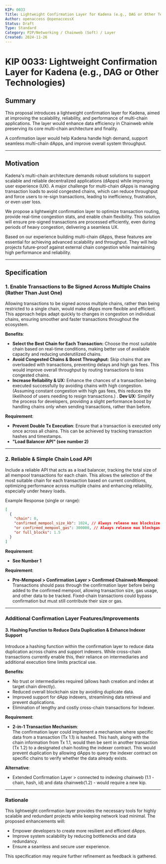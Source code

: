 ```yaml
---
KIP: 0033
Title: Lightweight Confirmation Layer for Kadena (e.g., DAG or Other Technologies)
Author: openaccess @openaccessX
Status: Draft
Type: Standard
Category: P2P/Networking / Chainweb (Soft) / Layer
Created: 2024-11-26
---
```


# KIP 0033: Lightweight Confirmation Layer for Kadena (e.g., DAG or Other Technologies)

## Summary
This proposal introduces a lightweight confirmation layer for Kadena, aimed at improving the scalability, reliability, and performance of multi-chain applications. The layer would enhance data efficiency in Chainweb while preserving its core multi-chain architecture and finality.

A confirmation layer would help Kadena handle high demand, support seamless multi-chain dApps, and improve overall system throughput.

---

## Motivation
Kadena's multi-chain architecture demands robust solutions to support scalable and reliable decentralized applications (dApps) while improving user experience (UX). A major challenge for multi-chain dApps is managing transaction loads to avoid congested chains, which can reduce throughput and force users to re-sign transactions, leading to inefficiency, frustration, or even user loss.

We propose a lightweight confirmation layer to optimize transaction routing, provide real-time congestion stats, and enable chain flexibility. This solution will ensure pre-signed transactions are processed efficiently, even during periods of heavy congestion, delivering a seamless UX.

Based on our experience building multi-chain dApps, these features are essential for achieving advanced scalability and throughput. They will help projects future-proof against external chain congestion while maintaining high performance and reliability.

---

## Specification

### 1. Enable Transactions to Be Signed Across Multiple Chains (Rather Than Just One)
Allowing transactions to be signed across multiple chains, rather than being restricted to a single chain, would make dApps more flexible and efficient. This approach helps adapt quickly to changes in congestion on individual chains, ensuring smoother and faster transactions throughout the ecosystem.

**Benefits**:
- **Select the Best Chain for Each Transaction:** Choose the most suitable chain based on real-time conditions, making better use of available capacity and reducing underutilized chains.
- **Avoid Congested Chains & Boost Throughput:** Skip chains that are overloaded with transactions, preventing delays and high gas fees. This would improve overall throughput by routing transactions to less congested chains.
- **Increase Reliability & UX:** Enhance the chances of a transaction being executed successfully by avoiding chains with high congestion. (Assuming constant congestion with high gas fees, this reduces the likelihood of users needing to resign transactions.)
. **Dev UX:** Simplify the process for developers, providing a slight performance boost by handling chains only when sending transactions, rather than before.

**Requirement**:
- **Prevent Double Tx Execution**: Ensure that a transaction is executed only once across all chains. This can be achieved by tracking transaction hashes and timestamps.
- **"Load Balancer API" (see number 2)**
---

### 2. Reliable & Simple Chain Load API
Include a reliable API that acts as a load balancer, tracking the total size of all mempool transactions for each chain. This allows the selection of the most suitable chain for each transaction based on current conditions, optimizing performance across multiple chains and enhancing reliability, especially under heavy loads.

Example Response (single or range):
```json
[
  {
    "chain": 0,
    "confirmed_mempool_size_kb": 1024, // Always release max blocksize
    "or confirmed_mempool_gas": 300000, // Always release max blockgas
    "or full_blocks": 1.5
  }
]

```
**Requirement**:
- **See Number 1**

**Requirement**:
- **Pre-Mempool > Confirmation Layer > Confirmed Chainweb Mempool**:  
Transactions should pass through the confirmation layer before being added to the confirmed mempool, allowing transaction size, gas usage, and other data to be tracked. Fixed-chain transactions could bypass confirmation but must still contribute their size or gas.

---

### Additional Confirmation Layer Features/Improvements

#### 3. Hashing Function to Reduce Data Duplication & Enhance Indexer Support
Introduce a hashing function within the confirmation layer to reduce data duplication across chains and support indexers. While cross-chain transactions currently enable this, their reliance on intermediaries and additional execution time limits practical use.

**Benefits**:
- No trust or intermediaries required (allows hash creation and index at target chain directly).
- Reduced overall blockchain size by avoiding duplicate data.
- Improved support for dApp indexers, streamlining data retrieval and prevent duplications.
- Elimination of lengthy and costly cross-chain transactions for Indexer.

**Requirement**:
- **2-in-1 Transaction Mechanism**:  
The confirmation layer could implement a mechanism where specific data from a transaction (Tx 1.1) is hashed. This hash, along with the chain information from Tx 1.1, would then be sent in another transaction (Tx 1.2) to a designated chain hosting the indexer contract.
This would prevent duplication by allowing dApps to query the indexer contract on specific chains to verify whether the data already exists.

**Alternative**:
- Extended Confirmation Layer > connected to indexing chainweb (1.1 - chain, hash, id) and data chainweb(1.2) - would require a new kip.

---

### Rationale
This lightweight confirmation layer provides the necessary tools for highly scalable and redundant projects while keeping network load minimal. The proposed enhancements will:
- Empower developers to create more resilient and efficient dApps.
- Improve system scalability by reducing bottlenecks and data redundancy.
- Ensure a seamless and secure user experience.

This specification may require further refinement as feedback is gathered.
